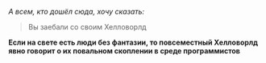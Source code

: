 *А всем, кто дошёл сюда, хочу сказать:*

>Вы заебали со своим Хелловорлд

**Если на свете есть люди без фантазии, то повсеместный Хелловорлд явно говорит о их повальном скоплении в среде программистов**
